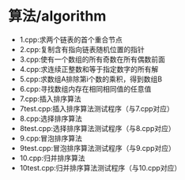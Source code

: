 # 算法/algorithm
* 1.cpp:求两个链表的首个重合节点
* 2.cpp:复制含有指向链表随机位置的指针
* 3.cpp:使有一个数组的所有奇数在所有偶数前面
* 4.cpp:求连续正整数和等于指定数字的所有解
* 5.cpp:求数组A排除第i个数的乘积，得到数组B
* 6.cpp:寻找数组内存在相同相同值的任意值
* 7.cpp:插入排序算法
* 7test.cpp:插入排序算法测试程序（与7.cpp对应）
* 8.cpp:选择排序算法
* 8test.cpp:选择排序算法测试程序（与8.cpp对应）
* 9.cpp:冒泡排序算法
* 9test.cpp:冒泡排序算法测试程序（与9.cpp对应）
* 10.cpp:归并排序算法
* 10test.cpp:归并排序算法测试程序（与10.cpp对应）
